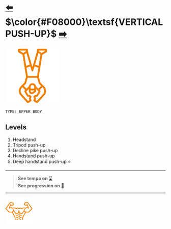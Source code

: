 # [:arrow_left:][prev] $\color{#F08000}\textsf{VERTICAL PUSH-UP}$ [:arrow_right:][next]

[![icon]](#levels)

`TYPE: UPPER BODY`

## Levels

1. Headstand
2. Tripod push\-up
3. Decline pike push\-up
4. Handstand push\-up
5. Deep handstand push\-up :star:

---
> **See tempo on** [:hourglass:]  
> **See progression on** [:link:]
---

[![abs](../icons/six_pack_little.svg)](../training-1.md "Training 1")

<!-- predefined -->
[next]: movements.md "Movements"
[prev]: squat.md "Squat"
[:hourglass:]: ../../none.md "None"
[:link:]: https://www.reddit.com/r/yoga/comments/g7gywj/comp_bound_headstand_tripod_headstand_forearm/ "Progression"

<!-- icons -->
[icon]: ../icons/vertical-push-up.svg
